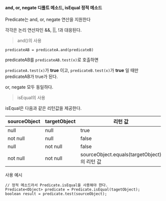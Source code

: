 #### and, or, negate 디폴트 메소드, isEqual 정적 메소드

Predicate는 and, or, negate 연산을 지원한다

각각은 논리 연산자인 &&, ||, !과 대응된다.

> and()의 사용

`predicateAB = predicateA.and(predicateB)`

predicateAB를 `predicateAB.test(x)`로 호출하면

`predicateA.test(x)`가 <strong>true</strong> 이고, `predicateB.test(x)`가 <strong>true</strong> 일 때만 predicateAB가 true가 된다.

or, negate 모두 동일하다.

> isEqual의 사용

isEqual은 다음과 같은 리턴값을 제공한다.

| sourceObject | targetObject | 리턴 값                                     |
| ------------ | ------------ | ------------------------------------------- |
| null         | null         | true                                        |
| not null     | null         | false                                       |
| null         | not null     | false                                       |
| not null     | not null     | sourceObject.equals(targetObject)의 리턴 값 |

사용 예시

```
// 정적 메소드라서 Predicate.isEqual을 사용해야 한다.
Predicate<Object> predicate = Predicate.isEqual(tagetObject);
boolean result = predicate.test(sourceObject);
```
